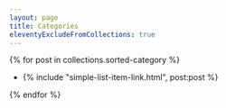 ```yaml
---
layout: page
title: Categories
eleventyExcludeFromCollections: true
---
```


{% for post in collections.sorted-category %}

* {% include "simple-list-item-link.html", post:post %}

{% endfor %}